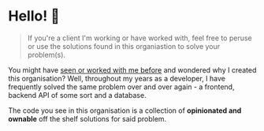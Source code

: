 # Hello! :wave:

> If you're a client I'm working or have worked with, feel free to peruse or use the solutions found in this organiastion to solve your problem(s).

You might have [seen or worked with me before](https://github.com/azerella) and wondered why I created this organisation? Well, throughout my years as a developer, I have frequently solved the same problem over and over again - a frontend, backend API of some sort and a database.

The code you see in this organisation is a collection of **opinionated and ownable** off the shelf solutions for said problem.
